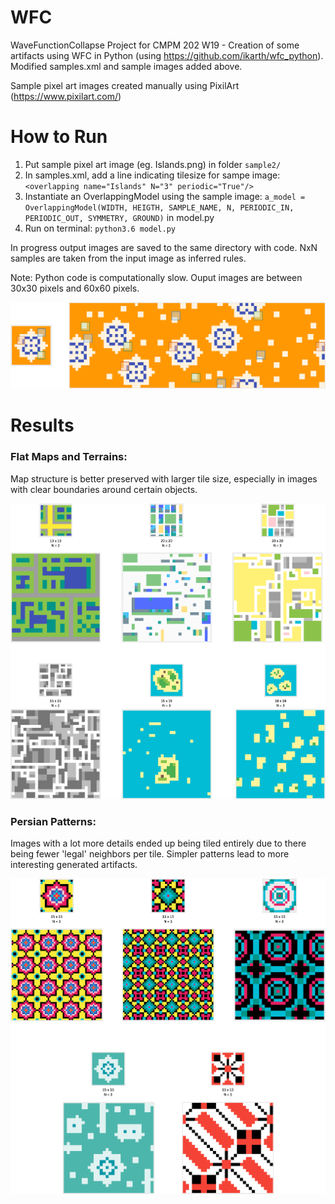 # WFC
WaveFunctionCollapse Project for CMPM 202 W19 - Creation of some artifacts using WFC in Python (using https://github.com/ikarth/wfc_python). Modified samples.xml and sample images added above.   

Sample pixel art images created manually using PixilArt (https://www.pixilart.com/)

# How to Run  
1. Put sample pixel art image (eg. Islands.png) in folder `sample2/`  
2. In samples.xml, add a line indicating tilesize for sampe image: `<overlapping name="Islands" N="3" periodic="True"/>`  
3. Instantiate an OverlappingModel using the sample image: `a_model = OverlappingModel(WIDTH, HEIGTH, SAMPLE_NAME, N, PERIODIC_IN, PERIODIC_OUT, SYMMETRY, GROUND)` in model.py  
4. Run on terminal: `python3.6 model.py`  

In progress output images are saved to the same directory with code. NxN samples are taken from the input image as inferred rules.  

Note: Python code is computationally slow. Ouput images are between 30x30 pixels and 60x60 pixels.   

![](Tile.png)  
    
    
# Results 
  
### Flat Maps and Terrains:  
Map structure is better preserved with larger tile size, especially in images with clear boundaries around certain objects.  
  
  
![](Maps.png)  
  
  
### Persian Patterns: 
Images with a lot more details ended up being tiled entirely due to there being fewer 'legal' neighbors per tile. Simpler patterns lead to more interesting generated artifacts.  
  
  
![](Tiles.png)
